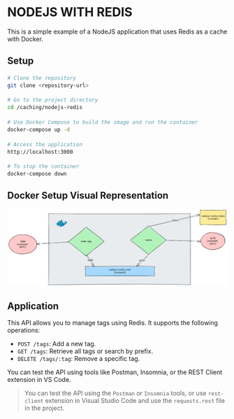 # NODEJS WITH REDIS

This is a simple example of a NodeJS application that uses Redis as a cache with Docker.

## Setup

```bash
# Clone the repository
git clone <repository-url>

# Go to the project directory
cd /caching/nodejs-redis

# Use Docker Compose to build the image and run the container
docker-compose up -d

# Access the application
http://localhost:3000

# To stop the container
docker-compose down
```

## Docker Setup Visual Representation

![Docker Setup](./imgs/docker-setup.png)

## Application

This API allows you to manage tags using Redis. It supports the following operations:

- `POST /tags`: Add a new tag.
- `GET /tags`: Retrieve all tags or search by prefix.
- `DELETE /tags/:tag`: Remove a specific tag.

You can test the API using tools like Postman, Insomnia, or the REST Client extension in VS Code.

> You can test the API using the `Postman` or `Insomnia` tools, or use `rest-client` extension in Visual Studio Code and use the `requests.rest` file in the project.
